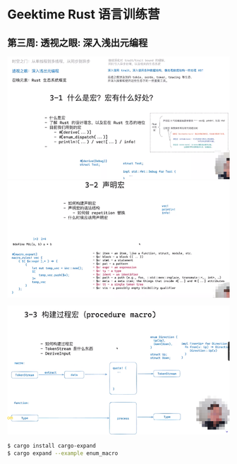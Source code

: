 # Geektime Rust 语言训练营

## 第三周: 透视之眼: 深入浅出元编程

![image-20250109091949850](assets/image-20250109091949850.png)
![image-20250109092014665](assets/image-20250109092014665.png)

![image-20250109101915163](assets/image-20250109101915163.png)

```bash
$ cargo install cargo-expand
$ cargo expand --example enum_macro
```
